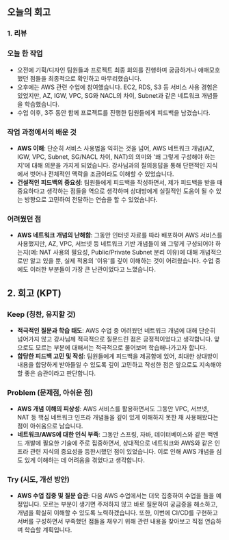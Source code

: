 ## 오늘의 회고

### 1. 리뷰

### 오늘 한 작업
* 오전에 기획/디자인 팀원들과 프로젝트 최종 회의를 진행하며 궁금하거나 애매모호했던 점들을 최종적으로 확인하고 마무리했습니다.
* 오후에는 AWS 관련 수업에 참여했습니다. EC2, RDS, S3 등 서비스 사용 경험은 있었지만, AZ, IGW, VPC, SG와 NACL의 차이, Subnet과 같은 네트워크 개념들을 학습했습니다.
* 수업 이후, 3주 동안 함께 프로젝트를 진행한 팀원들에게 피드백을 남겼습니다.

### 작업 과정에서의 배운 것
* **AWS 이해**: 단순히 서비스 사용법을 익히는 것을 넘어, AWS 네트워크 개념(AZ, IGW, VPC, Subnet, SG/NACL 차이, NAT)의 의미와 '왜 그렇게 구성해야 하는지'에 대해 의문을 가지게 되었습니다. 강사님과의 질의응답을 통해 단편적인 지식에서 벗어나 전체적인 맥락을 조금이라도 이해할 수 있었습니다.
* **건설적인 피드백의 중요성**: 팀원들에게 피드백을 작성하면서, 제가 피드백을 받을 때 중요하다고 생각하는 점들을 역으로 생각하며 상대방에게 실질적인 도움이 될 수 있는 방향으로 고민하여 전달하는 연습을 할 수 있었습니다.

### 어려웠던 점
* **AWS 네트워크 개념의 난해함**: 그동안 인터넷 자료를 따라 배포하며 AWS 서비스를 사용했지만, AZ, VPC, 서브넷 등 네트워크 기반 개념들이 왜 그렇게 구성되어야 하는지(예: NAT 사용의 필요성, Public/Private Subnet 분리 이유)에 대해 개념적으로만 알고 있을 뿐, 실제 적용의 '이유'를 깊이 이해하는 것이 어려웠습니다. 수업 중에도 이러한 부분들이 가장 큰 난관이었다고 느꼈습니다.

## 2. 회고 (KPT)

### Keep (칭찬, 유지할 것)
* **적극적인 질문과 학습 태도**: AWS 수업 중 어려웠던 네트워크 개념에 대해 단순히 넘어가지 않고 강사님께 적극적으로 질문드린 점은 긍정적이었다고 생각합니다. 앞으로도 모르는 부분에 대해서는 적극적으로 물어보며 학습해나가고자 합니다.
* **합당한 피드백 고민 및 작성**: 팀원들에게 피드백을 제공함에 있어, 최대한 상대방이 내용을 합당하게 받아들일 수 있도록 깊이 고민하고 작성한 점은 앞으로도 지속해야 할 좋은 습관이라고 판단합니다.

### Problem (문제점, 아쉬운 점)
* **AWS 개념 이해의 피상성**: AWS 서비스를 활용하면서도 그동안 VPC, 서브넷, NAT 등 핵심 네트워크 인프라 개념들을 깊이 있게 이해하지 못한 채 사용해왔다는 점이 아쉬움으로 남습니다.
* **네트워크/AWS에 대한 인식 부족**: 그동안 스프링, 자바, 데이터베이스와 같은 백엔드 개발에 필요한 기술에 주로 집중하면서, 상대적으로 네트워크와 AWS와 같은 인프라 관련 지식의 중요성을 등한시했던 점이 있었습니다. 이로 인해 AWS 개념을 심도 있게 이해하는 데 어려움을 겪었다고 생각합니다.

### Try (시도, 개선 방안)
* **AWS 수업 집중 및 질문 습관**: 다음 AWS 수업에서는 더욱 집중하여 수업을 들을 예정입니다. 모르는 부분이 생기면 주저하지 않고 바로 질문하여 궁금증을 해소하고, 개념을 확실히 이해할 수 있도록 노력하겠습니다. 또한, 이번에 CI/CD를 구현하고 서버를 구성하면서 부족했던 점들을 채우기 위해 관련 내용을 찾아보고 직접 연습하며 학습할 계획입니다.
